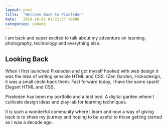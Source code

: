 ```yaml
---
layout: post
title:  "Welcome Back to Pixeleden"
date:   2018-10-02 01:21:57 +0800
categories: update
---
```

I am back and super excited to talk about my adventure on learning, photography, technology and everything else.

## Looking Back

When I first launched Pixeleden and got myself hooked with web design it was the idea of writing sensible HTML and CSS. (Zen Garden, Hicksdesign, it was a small circle back then). Fast forward today, I have the same spark! Elegant HTML and CSS.

Pixeleden has been my portfolio and a test bed. A digital garden where I cultivate design ideas and play lab for learning techniques.

It is such a wonderful community where I learn and now a way of giving back is to share my journey and hoping to be useful to those getting started as I was a decade ago.

